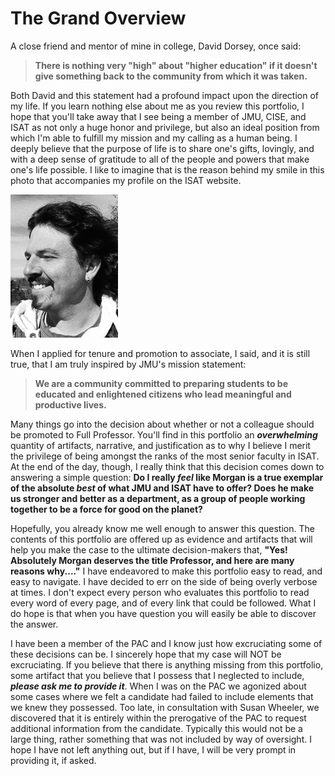 # The Grand Overview

A close friend and mentor of mine in college, David Dorsey, once said:

> **There is nothing very "high" about "higher education" if it doesn't give something back to the community from which it was taken.**

Both David and this statement had a profound impact upon the direction of my life. If you learn nothing else about me as you review this portfolio, I hope that you'll take away that I see being a member of JMU, CISE, and ISAT as not only a huge honor and privilege, but also an ideal position from which I'm able to fulfill my mission and my calling as a human being. I deeply believe that the purpose of life is to share one's gifts, lovingly, and with a deep sense of gratitude to all of the people and powers that make one's life possible. I like to imagine that is the reason behind my smile in this photo that accompanies my profile on the ISAT website.

![](/assets/benton.jpg)

When I applied for tenure and promotion to associate, I said, and it is still true, that I am truly inspired by JMU's mission statement:

> **We are a community committed to preparing students to be educated and enlightened citizens who lead meaningful and productive lives.**

Many things go into the decision about whether or not a colleague should be promoted to Full Professor. You'll find in this portfolio an **_overwhelming_** quantity of artifacts, narrative, and justification as to why I believe I merit the privilege of being amongst the ranks of the most senior faculty in ISAT. At the end of the day, though, I really think that this decision comes down to answering a simple question: **Do I really _feel_ like Morgan is a true exemplar of the absolute _best_ of what JMU and ISAT have to offer? Does he make us stronger and better as a department, as a group of people working together to be a force for good on the planet?**

Hopefully, you already know me well enough to answer this question. The contents of this portfolio are offered up as evidence and artifacts that will help you make the case to the ultimate decision-makers that, **"Yes! Absolutely Morgan deserves the title Professor, and here are many reasons why...."** I have endeavored to make this portfolio easy to read, and easy to navigate. I have decided to err on the side of being overly verbose at times. I don't expect every person who evaluates this portfolio to read every word of every page, and of every link that could be followed. What I do hope is that when you have question you will easily be able to discover the answer.

I have been a member of the PAC and I know just how excruciating some of these decisions can be. I sincerely hope that my case will NOT be excruciating. If you believe that there is anything missing from this portfolio, some artifact that you believe that I possess that I neglected to include, **_please ask me to provide it_**. When I was on the PAC we agonized about some cases where we felt a candidate had failed to include elements that we knew they possessed. Too late, in consultation with Susan Wheeler, we discovered that it is entirely within the prerogative of the PAC to request additional information from the candidate. Typically this would not be a large thing, rather something that was not included by way of oversight. I hope I have not left anything out, but if I have, I will be very prompt in providing it, if asked.

